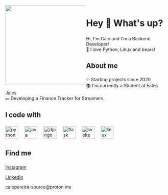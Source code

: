 <img align="left" height="250" src="https://i.imgflip.com/522y4f.jpg"  />

###

<h1 align="left">Hey 👋 What's up?</h1>

###

<p align="left">Hi, I'm Caio and I'm a Backend Developer!<br>🐻 I love Python, Linux and bears!</p>

###

<h2 align="left">About me</h2>

###

<p align="left">✨ Starting projects since 2020<br>📚 I'm currently a Student at Fatec Jales<br>💵 Developing a Finance Tracker for Streamers</p>

###

<h2 align="left">I code with</h2>

###

<div align="left">
  <img src="https://skillicons.dev/icons?i=py" height="40" alt="python logo"  />
  <img width="12" />
  <img src="https://skillicons.dev/icons?i=java" height="40" alt="java logo"  />
  <img width="12" />
  <img src="https://skillicons.dev/icons?i=django" height="40" alt="django logo"  />
  <img width="12" />
  <img src="https://skillicons.dev/icons?i=flask" height="40" alt="flask logo"  />
  <img width="12" />
  <img src="https://skillicons.dev/icons?i=svelte" height="40" alt="svelte logo"  />
  <img width="12" />
  <img src="https://skillicons.dev/icons?i=linux" height="40" alt="linux logo"  />
</div>

###

<h2 align="left">Find me</h2>

###
<p align="left"><a href="https://instagram.com/__caio__.py">Instagram</a></p>
<p align="left"><a href="https://linkedin.com/caiopereira-source">LinkedIn</a></p>
<p align="left">caiopereira-source@proton.me</p>

###
